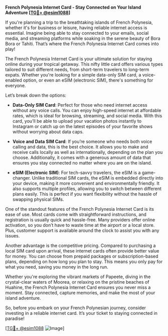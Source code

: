 **French Polynesia Internet Card - Stay Connected on Your Island Adventure [[TG💪+ @esim1088](https://t.me/s/esim1088)]**

If you're planning a trip to the breathtaking islands of French Polynesia, whether it's for business or leisure, having reliable internet access is essential. Imagine being able to stay connected to your emails, social media, and streaming platforms while soaking in the serene beauty of Bora Bora or Tahiti. That’s where the French Polynesia Internet Card comes into play!

The French Polynesia Internet Card is your ultimate solution for staying online during your tropical getaway. This nifty little card offers various types tailored to suit different needs, from short-term travelers to long-term expats. Whether you're looking for a simple data-only SIM card, a voice-enabled option, or even an eSIM (electronic SIM), there's something for everyone.

Let’s break down the options:

- **Data-Only SIM Card**: Perfect for those who need internet access without any voice calls. You can enjoy high-speed internet at affordable rates, which is ideal for browsing, streaming, and social media. With this card, you’ll be able to upload your vacation photos instantly to Instagram or catch up on the latest episodes of your favorite shows without worrying about data caps.

- **Voice and Data SIM Card**: If you’re someone who needs both voice calling and data, this is the best choice. It allows you to make and receive calls locally as well as internationally, depending on the plan you choose. Additionally, it comes with a generous amount of data that ensures you stay connected no matter where you are on the island.

- **eSIM (Electronic SIM)**: For tech-savvy travelers, the eSIM is a game-changer. Unlike traditional SIM cards, the eSIM is embedded directly into your device, making it more convenient and environmentally friendly. It also supports multiple profiles, allowing you to switch between different plans easily. This is perfect if you want flexibility without the hassle of swapping physical SIMs.

One of the standout features of the French Polynesia Internet Card is its ease of use. Most cards come with straightforward instructions, and registration is usually quick and hassle-free. Many providers offer online activation, so you don’t have to waste time at the airport or a local store. Plus, customer support is available around the clock to assist you with any issues.

Another advantage is the competitive pricing. Compared to purchasing a local SIM card upon arrival, these internet cards often provide better value for money. You can choose from prepaid packages or subscription-based plans, depending on how long you plan to stay. This means you only pay for what you need, saving you money in the long run.

Whether you're exploring the vibrant markets of Papeete, diving in the crystal-clear waters of Moorea, or relaxing on the pristine beaches of Huahine, the French Polynesia Internet Card ensures you never miss a moment. Stay connected, capture memories, and make the most of your island adventure.

So, before you embark on your French Polynesian journey, consider investing in a reliable internet card. It’s your ticket to staying connected in paradise! 

[[TG💪+ @esim1088](https://t.me/s/esim1088) ![Image](https://i.postimg.cc/Y0z9fWf4/image.png)]